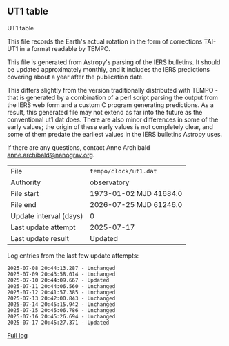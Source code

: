
## UT1 table

UT1 table

This file records the Earth's actual rotation in the form of
corrections TAI-UT1 in a format readable by TEMPO.

This file is generated from Astropy's parsing of the IERS
bulletins. It should be updated approximately monthly, and it
includes the IERS predictions covering about a year after the
publication date.

This differs slightly from the version traditionally distributed
with TEMPO - that is generated by a combination of a perl script
parsing the output from the IERS web form and a custom C program
generating predictions. As a result, this generated file may not
extend as far into the future as the conventional ut1.dat does.
There are also minor differences in some of the early values; the
origin of these early values is not completely clear, and some of
them predate the earliest values in the IERS bulletins Astropy uses.

If there are any questions, contact Anne Archibald
<anne.archibald@nanograv.org>.

|     |     |
|:--- |:--- |
| File | `tempo/clock/ut1.dat` |
| Authority | observatory |
| File start | 1973-01-02 MJD 41684.0 |
| File end | 2026-07-25 MJD 61246.0 |
| Update interval (days) | 0 |
| Last update attempt | 2025-07-17 |
| Last update result | Updated |

Log entries from the last few update attempts:
```
2025-07-08 20:44:13.287 - Unchanged
2025-07-09 20:43:58.014 - Unchanged
2025-07-10 20:44:09.667 - Updated
2025-07-11 20:44:06.560 - Unchanged
2025-07-12 20:41:57.385 - Unchanged
2025-07-13 20:42:00.843 - Unchanged
2025-07-14 20:45:15.942 - Unchanged
2025-07-15 20:45:06.786 - Unchanged
2025-07-16 20:45:26.694 - Unchanged
2025-07-17 20:45:27.371 - Updated
```
[Full log](https://raw.githubusercontent.com/ipta/pulsar-clock-corrections/main/log/tempo/clock/ut1.dat.log)
